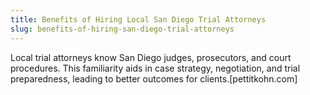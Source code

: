 ```yaml
---
title: Benefits of Hiring Local San Diego Trial Attorneys
slug: benefits-of-hiring-san-diego-trial-attorneys
---
```


Local trial attorneys know San Diego judges, prosecutors, and court procedures. This familiarity aids in case strategy, negotiation, and trial preparedness, leading to better outcomes for clients.[pettitkohn.com]